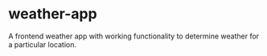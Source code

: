 # weather-app
A frontend weather app with working functionality to determine weather for a particular location.
